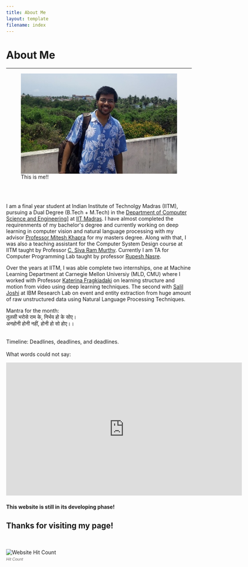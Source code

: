 ```yaml
---
title: About Me
layout: template
filename: index
---
```


# About Me


--------------------------
 <figure>
  <img src="/images/ishu_cse.jpg" alt="Ishu Dharmendra Garg"  align="center">
  <figcaption>This is me!!</figcaption>
</figure> 
<br><br>

I am a final year student at Indian Institute of Technolgy Madras (IITM), pursuing a Dual Degree (B.Tech + M.Tech) in the <a href="http://www.cse.iitm.ac.in">Department of Computer Science and Engineering]</a> at <a href="http://www.iitm.ac.in">IIT Madras</a>. I have almost completed the requirenments of my bachelor's degree and currently working on deep learning in computer vision and natural language processing with my advisor <a href="http://www.cse.iitm.ac.in/~miteshk/">Professor Mitesh Khapra</a> for my masters degree. Along with that, I was also a teaching assistant for the Computer System Design course at IITM taught by Professor  <a href="http://www.cse.iitm.ac.in/~murthy/">C. Siva Ram Murthy</a>. Currently I am TA for Computer Programming Lab taught by professor  <a href="http://www.cse.iitm.ac.in/~rupesh/">Rupesh Nasre</a>.

Over the years at IITM, I was able complete two internships, one at Machine Learning Department at Carnegie Mellon Universiy (MLD, CMU) where I worked with Professor  <a href="https://www.cs.cmu.edu/~katef/">Katerina Fragkiadaki</a> on learning structure and motion from video using deep learning techniques. The second with  <a href="https://www.linkedin.com/in/salilrjoshi/">Salil Joshi</a> at IBM Research Lab on event and entity extraction from huge amount of raw unstructured data using Natural Language Processing Techniques.

Mantra for the month:<br>
तुलसी भरोसे राम के, निर्भय हो के सोए।<br>
अनहोनी होनी नहीं, होनी हो सो होए।।<br>
<br>
 
Timeline:
Deadlines, deadlines, and deadlines.<br>
<br>
What words could not say:<br>
<iframe width="640" height="360" src="https://www.youtube.com/embed/dWG8IK15dbk?list=PLKIpMa-tSnMRaBC3-qSvnnolan5qW4V-c" frameborder="0" allow="autoplay; encrypted-media" allowfullscreen></iframe>
<!--
 Jan 3, 2017: Met Youshua
Apart from mugging (http://www.t5eiitm.org/2016/08/freshie-guide-insti-lingo/), I like 
-->
<h4> This website is still in its developing phase!
<h2> Thanks for visiting my page!</h2><br><br>
<!-- hitwebcounter Code START -->
<img src="http://hitwebcounter.com/counter/counter.php?page=6801196&style=0024&nbdigits=5&type=page&initCount=131" title="Website Hit Count" Alt="Website Hit Count" border="0" ><br/>
<a href="http://www.hitwebcounter.com" title="Hit Count" 
target="_blank" style="font-family: Arial, Helvetica, sans-serif; 
font-size: 11px; color: #6E6A68; text-decoration: none ;"><em>Hit Count</em></a>

